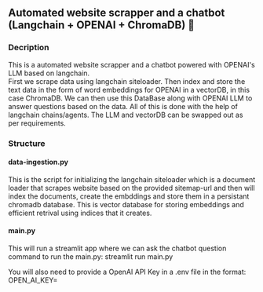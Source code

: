 ## Automated website scrapper and a chatbot (Langchain + OPENAI + ChromaDB) :robot:
### Decription
This is a automated website scrapper and a chatbot powered with OPENAI's LLM based on langchain.<br>
First we scrape data using langchain siteloader. Then index and store the text data in the form of word embeddings for OPENAI in a vectorDB, in this case ChromaDB. We can then use this DataBase along with OPENAI LLM to answer questions based on the data. All of this is done with the help of langchain chains/agents. The LLM and vectorDB can be swapped out as per requirements.  

### Structure

#### data-ingestion.py

This is the script for initializing the langchain siteloader which is a document loader that scrapes website based on the provided sitemap-url and then will index the documents, create the embddings and store them in a persistant chromadb database. This is vector database for storing embeddings and efficient retrival using indices that it creates.<br>

#### main.py

This will run a streamlit app where we can ask the chatbot question<br>
command to run the main.py: streamlit run main.py

You will also need to provide a OpenAI API Key in a .env file in the format: OPEN_AI_KEY=<your-key>
